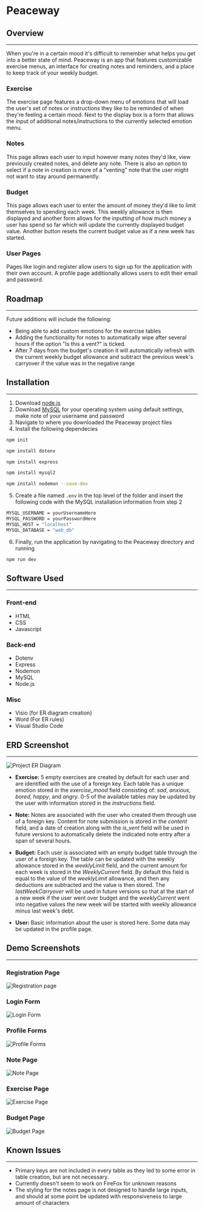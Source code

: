 # Peaceway

## Overview
---
When you're in a certain mood it's difficult to remember what helps you get into a better state of mind. Peaceway is an app that features customizable exercise menus, an interface for creating notes and reminders, and a place to keep track of your weekly budget.

### Exercise
The exercise page features a drop-down menu of emotions that will load the user's set of notes or instructions they like to be reminded of when they're feeling a certain mood. Next to the display box is a form that allows the input of additional notes/instructions to the currently selected emotion menu.

### Notes
This page allows each user to input however many notes they'd like, view previously created notes, and delete any note. There is also an option to select if a note in creation is more of a "venting" note that the user might not want to stay around permanently.

### Budget
This page allows each user to enter the amount of money they'd like to limit themselves to spending each week. This weekly allowance is then displayed and another form allows for the inputting of how much money a user has spend so far which will update the currently displayed budget value. Another button resets the current budget value as if a new week has started.

### User Pages

Pages like login and register allow users to sign up for the application with their own account. A profile page additionally allows users to edit their email and password.

## Roadmap
---
Future additions will include the following:
* Being able to add custom emotions for the exercise tables
* Adding the functionality for notes to automatically wipe after several hours if the option "Is this a vent?" is ticked.
* After 7 days from the budget's creation it will automatically refresh with the current weekly budget allowance and subtract the previous week's carryover if the value was in the negative range

## Installation
---
1. Download [node.js](https://nodejs.org/en/) 
2. Download [MySQL](https://dev.mysql.com/downloads/mysql/) for your operating system using default settings, make note of your username and password
3. Navigate to where you downloaded the Peaceway project files
4. Install the following dependecies
```bash
npm init
```
```bash
npm install dotenv
```
```bash
npm install express
```
```bash
npm install mysql2
```
```bash
npm install nodemon --save-dev
```
5. Create a file named `.env` in the top level of the folder and insert the following code with the MySQL installation information from step 2
```bash
MYSQL_USERNAME = yourUsernameHere
MYSQL_PASSWORD = yourPasswordHere
MYSQL_HOST = "localhost"
MYSQL_DATABASE = "web_db"
```
6. Finally, run the application by navigating to the Peaceway directory and running
```bash
npm run dev
```

## Software Used
---
### Front-end
* HTML
* CSS
* Javascript

### Back-end
* Dotenv
* Express
* Nodemon
* MySQL
* Node.js

### Misc
* Visio (for ER diagram creation)
* Word (For ER rules)
* Visual Studio Code

## ERD Screenshot
---
![Project ER Diagram](https://ibb.co/k8NdzQm)
* **Exercise:** 5 empty exercises are created by default for each user and are identified with the use of a foreign key. Each table has a unique emotion stored in the *exercise_mood* field consisting of: *sad*, *anxious*, *bored*, *happy*, and *angry*. 0-5 of the available tables may be updated by the user with information stored in the *instructions* field.

* **Note:** Notes are associated with the user who created them through use of a foreign key. Content for note submission is stored in the *content* field, and a date of creation along with the *is_vent* field will be used in future versions to automatically delete the indicated note entry after a span of several hours.

* **Budget:** Each user is associated with an empty budget table through the user of a foreign key. The table can be updated with the weekly allowance stored in the *weeklyLimit* field, and the current amount for each week is stored in the *WeeklyCurrent* field. By default this field is equal to the value of the *weeklyLimit* allowance, and then any deductions are subtracted and the value is then stored. The *lastWeekCarryover* will be used in future versions so that at the start of a new week if the user went over budget and the *weeklyCurrent* went into negative values the new week will be started with weekly allowance minus last week's debt.

* **User:** Basic information about the user is stored here. Some data may be updated in the profile page.

## Demo Screenshots
---
### Registration Page
![Registration page](https://ibb.co/H7T35ZG)

### Login Form
![Login Form](https://ibb.co/wSBFQ4D)

### Profile Forms
![Profile Forms](https://ibb.co/179pkp0)

### Note Page
![Note Page](https://ibb.co/bRkkhs7)

### Exercise Page
![Exercise Page](https://ibb.co/ryVN3vC)

### Budget Page
![Budget Page](https://ibb.co/dWgGRpJ)

## Known Issues
---
* Primary keys are not included in every table as they led to some error in table creation, but are not necessary.
* Currently doesn't seem to work on FireFox for unknown reasons
* The styling for the notes page is not designed to handle large inputs, and should at some point be updated with responsiveness to large amount of characters